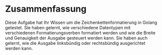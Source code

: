 # Zusammenfassung

Diese Aufgabe hat Ihr Wissen um die Zeichenkettenformatierung in Golang getestet. Sie haben gelernt, wie verschiedene Datentypen mit verschiedenen Formatierungsverben formatiert werden und wie die Breite und Genauigkeit der Ausgabe gesteuert werden kann. Sie haben auch gelernt, wie die Ausgabe linksbündig oder rechtsbündig ausgerichtet werden kann.
